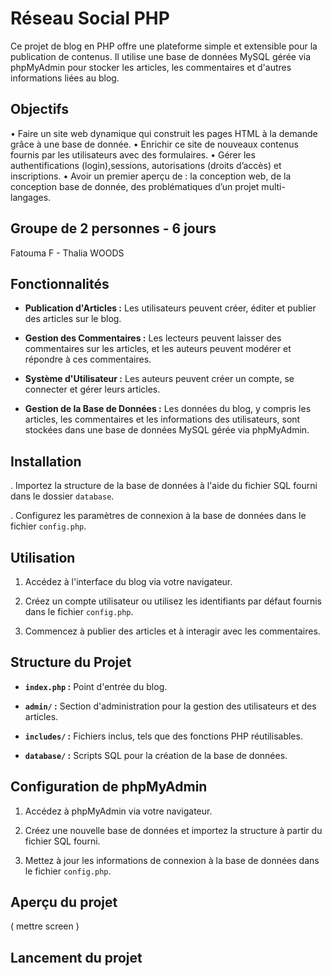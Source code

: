 # Réseau Social PHP


Ce projet de blog en PHP offre une plateforme simple et extensible pour la publication de contenus. Il utilise une base de données MySQL gérée via phpMyAdmin pour stocker les articles, les commentaires et d'autres informations liées au blog.


## Objectifs

• Faire un site web dynamique qui construit les pages HTML à la demande grâce à une base de donnée.
• Enrichir ce site de nouveaux contenus fournis par les utilisateurs avec des formulaires.
• Gérer les authentifications (login),sessions, autorisations (droits d’accès) et inscriptions.
• Avoir un premier aperçu de : la conception web, de la conception base de donnée, des problématiques d’un projet multi-langages.


## Groupe de 2 personnes - 6 jours

Fatouma F - Thalia WOODS 


## Fonctionnalités

- **Publication d'Articles :** Les utilisateurs peuvent créer, éditer et publier des articles sur le blog.

- **Gestion des Commentaires :** Les lecteurs peuvent laisser des commentaires sur les articles, et les auteurs peuvent modérer et répondre à ces commentaires.

- **Système d'Utilisateur :** Les auteurs peuvent créer un compte, se connecter et gérer leurs articles.

- **Gestion de la Base de Données :** Les données du blog, y compris les articles, les commentaires et les informations des utilisateurs, sont stockées dans une base de données MySQL gérée via phpMyAdmin.


## Installation


. Importez la structure de la base de données à l'aide du fichier SQL fourni dans le dossier `database`.

. Configurez les paramètres de connexion à la base de données dans le fichier `config.php`.


## Utilisation

1. Accédez à l'interface du blog via votre navigateur.

2. Créez un compte utilisateur ou utilisez les identifiants par défaut fournis dans le fichier `config.php`.

3. Commencez à publier des articles et à interagir avec les commentaires.
   

## Structure du Projet

- **`index.php` :** Point d'entrée du blog.

- **`admin/` :** Section d'administration pour la gestion des utilisateurs et des articles.

- **`includes/` :** Fichiers inclus, tels que des fonctions PHP réutilisables.

- **`database/` :** Scripts SQL pour la création de la base de données.


## Configuration de phpMyAdmin

1. Accédez à phpMyAdmin via votre navigateur.

2. Créez une nouvelle base de données et importez la structure à partir du fichier SQL fourni.

3. Mettez à jour les informations de connexion à la base de données dans le fichier `config.php`.


## Aperçu du projet

( mettre screen )


## Lancement du projet


